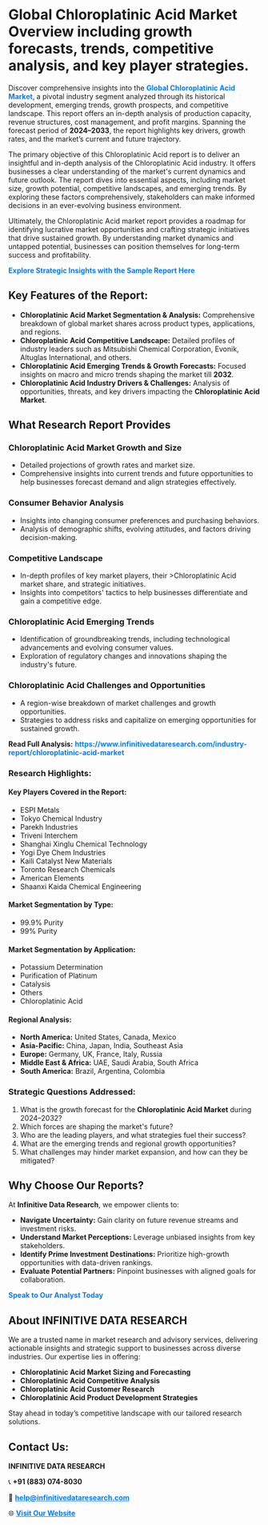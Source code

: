 <h1>Global Chloroplatinic Acid Market Overview including growth forecasts, trends, competitive analysis, and key player strategies.</h1>
<p>
Discover comprehensive insights into the 
<a href="https://www.infinitivedataresearch.com/industry-report/chloroplatinic-acid-market" rel="dofollow" style="color: #007BFF; text-decoration: none;"><strong>Global Chloroplatinic Acid Market</strong></a>, a pivotal industry segment analyzed through its historical development, emerging trends, growth prospects, and competitive landscape. This report offers an in-depth analysis of production capacity, revenue structures, cost management, and profit margins. Spanning the forecast period of <strong>2024–2033</strong>, the report highlights key drivers, growth rates, and the market’s current and future trajectory.
</p>
<p>
The primary objective of this Chloroplatinic Acid report is to deliver an insightful and in-depth analysis of the Chloroplatinic Acid industry. It offers businesses a clear understanding of the market's current dynamics and future outlook. The report dives into essential aspects, including market size, growth potential, competitive landscapes, and emerging trends. By exploring these factors comprehensively, stakeholders can make informed decisions in an ever-evolving business environment.
</p>
<p>
Ultimately, the Chloroplatinic Acid market report provides a roadmap for identifying lucrative market opportunities and crafting strategic initiatives that drive sustained growth. By understanding market dynamics and untapped potential, businesses can position themselves for long-term success and profitability.
</p>
<p>
<a href="https://www.infinitivedataresearch.com/request-sample/reportId=111947" style="color: #007BFF; text-decoration: none;"><strong>Explore Strategic Insights with the Sample Report Here</strong></a>
</p>

<h2>Key Features of the Report:</h2>
<ul>
<li><strong>Chloroplatinic Acid Market Segmentation & Analysis:</strong> Comprehensive breakdown of global market shares across product types, applications, and regions.</li>
<li><strong>Chloroplatinic Acid Competitive Landscape:</strong> Detailed profiles of industry leaders such as Mitsubishi Chemical Corporation, Evonik, Altuglas International, and others.</li>
<li><strong>Chloroplatinic Acid Emerging Trends & Growth Forecasts:</strong> Focused insights on macro and micro trends shaping the market till <strong>2032</strong>.</li>
<li><strong>Chloroplatinic Acid Industry Drivers & Challenges:</strong> Analysis of opportunities, threats, and key drivers impacting the <strong>Chloroplatinic Acid Market</strong>.</li>
</ul>

<h2>What Research Report Provides</h2>
<h3>Chloroplatinic Acid Market Growth and Size</h3>
<ul>
<li>Detailed projections of growth rates and market size.</li>
<li>Comprehensive insights into current trends and future opportunities to help businesses forecast demand and align strategies effectively.</li>
</ul>

<h3>Consumer Behavior Analysis</h3>
<ul>
<li>Insights into changing consumer preferences and purchasing behaviors.</li>
<li>Analysis of demographic shifts, evolving attitudes, and factors driving decision-making.</li>
</ul>

<h3>Competitive Landscape</h3>
<ul>
<li>In-depth profiles of key market players, their >Chloroplatinic Acid market share, and strategic initiatives.</li>
<li>Insights into competitors' tactics to help businesses differentiate and gain a competitive edge.</li>
</ul>

<h3>Chloroplatinic Acid Emerging Trends</h3>
<ul>
<li>Identification of groundbreaking trends, including technological advancements and evolving consumer values.</li>
<li>Exploration of regulatory changes and innovations shaping the industry's future.</li>
</ul>

<h3>Chloroplatinic Acid Challenges and Opportunities</h3>
<ul>
<li>A region-wise breakdown of market challenges and growth opportunities.</li>
<li>Strategies to address risks and capitalize on emerging opportunities for sustained growth.</li>
</ul>
<p><strong>Read Full Analysis:</strong> <a href="https://www.infinitivedataresearch.com/industry-report/chloroplatinic-acid-market" rel="dofollow" style="color: #007BFF; text-decoration: none;"><strong>https://www.infinitivedataresearch.com/industry-report/chloroplatinic-acid-market</strong></a></p>
<h3>Research Highlights:</h3>
<h4>Key Players Covered in the Report:</h4>
<ul><li>ESPI Metals</li><li>Tokyo Chemical Industry</li><li>Parekh Industries</li><li>Triveni Interchem</li><li>Shanghai Xinglu Chemical Technology</li><li>Yogi Dye Chem Industries</li><li>Kaili Catalyst New Materials</li><li>Toronto Research Chemicals</li><li>American Elements</li><li>Shaanxi Kaida Chemical Engineering</li></ul>
<h4>Market Segmentation by Type:</h4>
<ul><li>99.9% Purity</li><li>99% Purity</li></ul>
<h4>Market Segmentation by Application:</h4>
<ul><li>Potassium Determination</li><li>Purification of Platinum</li><li>Catalysis</li><li>Others</li><li>Chloroplatinic Acid</li></ul>

<h4>Regional Analysis:</h4>
<ul>
<li><strong>North America:</strong> United States, Canada, Mexico</li>
<li><strong>Asia-Pacific:</strong> China, Japan, India, Southeast Asia</li>
<li><strong>Europe:</strong> Germany, UK, France, Italy, Russia</li>
<li><strong>Middle East & Africa:</strong> UAE, Saudi Arabia, South Africa</li>
<li><strong>South America:</strong> Brazil, Argentina, Colombia</li>
</ul>

<h3>Strategic Questions Addressed:</h3>
<ol>
<li>What is the growth forecast for the <strong>Chloroplatinic Acid Market</strong> during 2024–2032?</li>
<li>Which forces are shaping the market's future?</li>
<li>Who are the leading players, and what strategies fuel their success?</li>
<li>What are the emerging trends and regional growth opportunities?</li>
<li>What challenges may hinder market expansion, and how can they be mitigated?</li>
</ol>

<h2>Why Choose Our Reports?</h2>
<p>At <strong>Infinitive Data Research</strong>, we empower clients to:</p>
<ul>
<li><strong>Navigate Uncertainty:</strong> Gain clarity on future revenue streams and investment risks.</li>
<li><strong>Understand Market Perceptions:</strong> Leverage unbiased insights from key stakeholders.</li>
<li><strong>Identify Prime Investment Destinations:</strong> Prioritize high-growth opportunities with data-driven rankings.</li>
<li><strong>Evaluate Potential Partners:</strong> Pinpoint businesses with aligned goals for collaboration.</li>
</ul>
<p><a href="https://www.infinitivedataresearch.com/industry-report/chloroplatinic-acid-market" rel="dofollow" style="color: #007BFF; text-decoration: none;"><strong>Speak to Our Analyst Today</strong></a></p>

<h2>About INFINITIVE DATA RESEARCH</h2>
<p>We are a trusted name in market research and advisory services, delivering actionable insights and strategic support to businesses across diverse industries. Our expertise lies in offering:</p>
<ul>
<li><strong>Chloroplatinic Acid Market Sizing and Forecasting</strong></li>
<li><strong>Chloroplatinic Acid Competitive Analysis</strong></li>
<li><strong>Chloroplatinic Acid Customer Research</strong></li>
<li><strong>Chloroplatinic Acid Product Development Strategies</strong></li>
</ul>
<p>Stay ahead in today’s competitive landscape with our tailored research solutions.</p>

<h2>Contact Us:</h2>
<p><strong>INFINITIVE DATA RESEARCH</strong></p>
<p>📞 <strong>+91 (883) 074-8030</strong></p>
<p>📧 <strong><a href="mailto:help@infinitivedataresearch.com" style="color: #007BFF;">help@infinitivedataresearch.com</a></strong></p>
<p>🌐 <strong><a href="https://www.infinitivedataresearch.com" rel="dofollow" style="color: #007BFF;">Visit Our Website</a></strong></p>